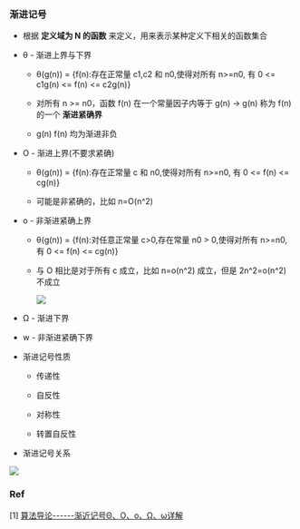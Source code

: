 ### 渐进记号

- 根据 **定义域为 N 的函数** 来定义，用来表示某种定义下相关的函数集合

- θ - 渐进上界与下界
    - θ(g(n)) = {f(n):存在正常量 c1,c2 和 n0,使得对所有 n>=n0, 有 0 <= c1g(n) <= f(n) <= c2g(n)}
    - 对所有 n >= n0，函数 f(n) 在一个常量因子内等于 g(n) -> g(n) 称为 f(n) 的一个 **渐进紧确界**

    - g(n) f(n) 均为渐进非负

- O - 渐进上界(不要求紧确)
    - θ(g(n)) = {f(n):存在正常量 c 和 n0,使得对所有 n>=n0, 有 0 <= f(n) <= cg(n)}

    - 可能是非紧确的，比如 n=O(n^2)

- o - 非渐进紧确上界
    - θ(g(n)) = {f(n):对任意正常量 c>0,存在常量 n0 > 0,使得对所有 n>=n0, 有 0 <= f(n) <= cg(n)}
    - 与 O 相比是对于所有 c 成立，比如 n=o(n^2) 成立，但是 2n^2=o(n^2) 不成立

        ![](http://latex.codecogs.com/gif.latex?\lim_{x%20\to%20\infty}\frac{f(n)}{g(n)}=0)

- Ω - 渐进下界

- w - 非渐进紧确下界

- 渐进记号性质
    - 传递性
    - 自反性
    - 对称性

    - 转置自反性


- 渐进记号关系

![](https://img-blog.csdn.net/20161126214934598)

### Ref

[1] [算法导论------渐近记号Θ、Ο、o、Ω、ω详解](https://blog.csdn.net/so_geili/article/details/53353593)